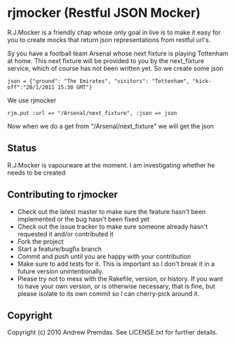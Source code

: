 rjmocker (Restful JSON Mocker)
==============================

R.J.Mocker is a friendly chap whose only goal in live is to make it easy for you to create mocks that return json representations from restful url's.

Sy you have a football team Arsenal whose next fixture is playing Tottenham at home. This next fixture will be provided to you by the next_fixture service, which of course has not been written yet. So we create some json

    json = {"ground": "The Emirates", "visitors": "Tottenham", "kick-off":"20/1/2011 15:30 GMT"}

We use rjmocker 
    
    rjm.put :url => "/Arsenal/next_fixture", :json => json
    
Now when we do a get from "/Arsenal/next_fixture" we will get the json

Status
------

R.J.Mocker is vapourware at the moment. I am investigating whether he needs to be created


Contributing to rjmocker
------------------------
 
* Check out the latest master to make sure the feature hasn't been implemented or the bug hasn't been fixed yet
* Check out the issue tracker to make sure someone already hasn't requested it and/or contributed it
* Fork the project
* Start a feature/bugfix branch
* Commit and push until you are happy with your contribution
* Make sure to add tests for it. This is important so I don't break it in a future version unintentionally.
* Please try not to mess with the Rakefile, version, or history. If you want to have your own version, or is otherwise necessary, that is fine, but please isolate to its own commit so I can cherry-pick around it.

Copyright
---------

Copyright (c) 2010 Andrew Premdas. See LICENSE.txt for
further details.

